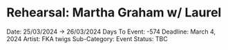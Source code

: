 # Rehearsal: Martha Graham w/ Laurel

Date: 25/03/2024 → 26/03/2024
Days To Event: -574
Deadline: March 4, 2024
Artist: FKA twigs
Sub-Category: Event
Status: TBC